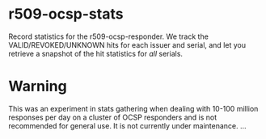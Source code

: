# r509-ocsp-stats

Record statistics for the r509-ocsp-responder. We track the VALID/REVOKED/UNKNOWN hits for each issuer and serial, and let you retrieve a snapshot of the hit statistics for _all_ serials.

# Warning

This was an experiment in stats gathering when dealing with 10-100 million responses per day on a cluster of OCSP responders and is not recommended for general use. It is not currently under maintenance.
...
